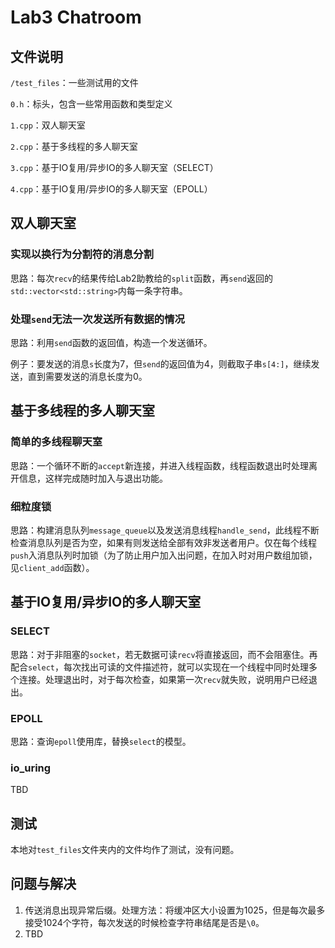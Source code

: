 # Lab3 Chatroom

## 文件说明

  `/test_files`：一些测试用的文件
  
  `0.h`：标头，包含一些常用函数和类型定义
  
  `1.cpp`：双人聊天室
  
  `2.cpp`：基于多线程的多人聊天室
  
  `3.cpp`：基于IO复用/异步IO的多人聊天室（SELECT）
  
  `4.cpp`：基于IO复用/异步IO的多人聊天室（EPOLL）

## 双人聊天室

### 实现以换行为分割符的消息分割

思路：每次`recv`的结果传给Lab2助教给的`split`函数，再`send`返回的`std::vector<std::string>`内每一条字符串。

### 处理`send`无法一次发送所有数据的情况

思路：利用`send`函数的返回值，构造一个发送循环。

例子：要发送的消息`s`长度为7，但`send`的返回值为4，则截取子串`s[4:]`，继续发送，直到需要发送的消息长度为0。

## 基于多线程的多人聊天室

### 简单的多线程聊天室

思路：一个循环不断的`accept`新连接，并进入线程函数，线程函数退出时处理离开信息，这样完成随时加入与退出功能。

### 细粒度锁

思路：构建消息队列`message_queue`以及发送消息线程`handle_send`，此线程不断检查消息队列是否为空，如果有则发送给全部有效非发送者用户。仅在每个线程`push`入消息队列时加锁（为了防止用户加入出问题，在加入时对用户数组加锁，见`client_add`函数）。

## 基于IO复用/异步IO的多人聊天室

### SELECT

思路：对于非阻塞的`socket`，若无数据可读`recv`将直接返回，而不会阻塞住。再配合`select`，每次找出可读的文件描述符，就可以实现在一个线程中同时处理多个连接。处理退出时，对于每次检查，如果第一次`recv`就失败，说明用户已经退出。

### EPOLL

思路：查询`epoll`使用库，替换`select`的模型。

### io_uring

TBD

## 测试

本地对`test_files`文件夹内的文件均作了测试，没有问题。

## 问题与解决

  1. 传送消息出现异常后缀。处理方法：将缓冲区大小设置为1025，但是每次最多接受1024个字符，每次发送的时候检查字符串结尾是否是`\0`。
  2. TBD
  





